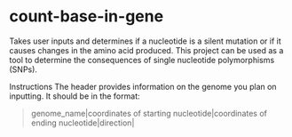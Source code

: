 # count-base-in-gene
Takes user inputs and determines if a nucleotide is a silent mutation or if it causes changes in the amino acid produced. 
This project can be used as a tool to determine the consequences of single nucleotide polymorphisms (SNPs).

Instructions
The header provides information on the genome you plan on inputting. It should be in the format:
  >genome_name|coordinates of starting nucleotide|coordinates of ending nucleotide|direction|
 
